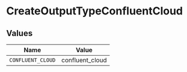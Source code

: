 # CreateOutputTypeConfluentCloud


## Values

| Name              | Value             |
| ----------------- | ----------------- |
| `CONFLUENT_CLOUD` | confluent_cloud   |